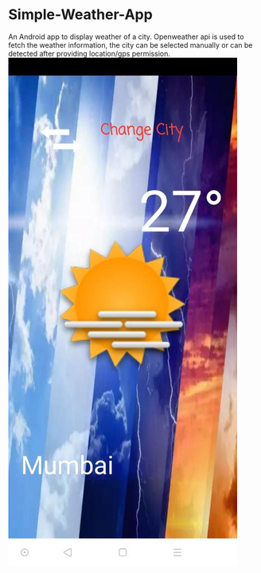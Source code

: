 # Simple-Weather-App
An Android app to display weather of a city.
Openweather api is used to fetch the weather information,
the city can be selected manually or can be detected after providing location/gps permission.
![hmpg](https://github.com/pvp16/Simple-Weather-App/blob/master/images/photo_2020-08-22_23-08-43.jpg?raw=true)

